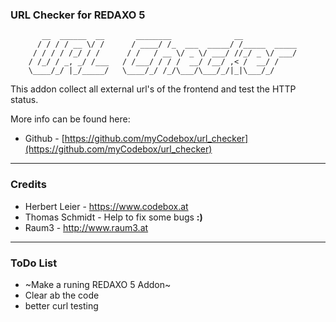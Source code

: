 ### URL Checker for REDAXO 5 ###

```
	   __  ______  __       ________              __
      / / / / __ \/ /      / ____/ /_  ___  _____/ /_____  _____
     / / / / /_/ / /      / /   / __ \/ _ \/ ___/ //_/ _ \/ ___/
    / /_/ / _, _/ /___   / /___/ / / /  __/ /__/ ,< /  __/ /
    \____/_/ |_/_____/   \____/_/ /_/\___/\___/_/|_|\___/_/

```

This addon collect all external url's of the frontend and test the HTTP status.

More info can be found here:
* Github - [https://github.com/myCodebox/url_checker](https://github.com/myCodebox/url_checker)

---

### Credits

* Herbert Leier - https://www.codebox.at
* Thomas Schmidt - Help to fix some bugs **:)**
* Raum3 - http://www.raum3.at

---

### ToDo List

- ~Make a runing REDAXO 5 Addon~
- Clear ab the code
- better curl testing
